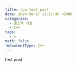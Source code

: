 ```yaml
---
title: cpp test post
date: 2024-08-17 11:17:45 +0900
categories:
  - 풀스택 개발
  - C++
tags:
  - c
math: false
fmContentType: C++
---
```



test post